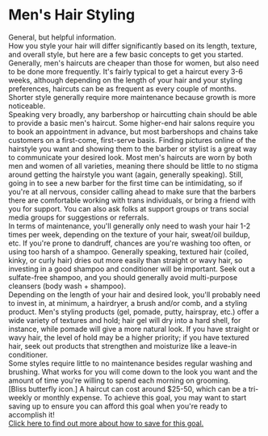 # Men's Hair Styling
General, but helpful information.  
How you style your hair will differ significantly based on its length, texture, and overall style, but here are a few basic concepts to get you started.  
Generally, men's haircuts are cheaper than those for women, but also need to be done more frequently. It's fairly typical to get a haircut every 3-6 weeks, although depending on the length of your hair and your styling preferences, haircuts can be as frequent as every couple of months. Shorter style generally require more maintenance because growth is more noticeable.  
Speaking very broadly, any barbershop or haircutting chain should be able to provide a basic men's haircut. Some higher-end hair salons require you to book an appointment in advance, but most barbershops and chains take customers on a first-come, first-serve basis. Finding pictures online of the hairstyle you want and showing them to the barber or stylist is a great way to communicate your desired look. Most men's haircuts are worn by both men and women of all varieties, meaning there should be little to no stigma around getting the hairstyle you want (again, generally speaking). Still, going in to see a new barber for the first time can be intimidating, so if you're at all nervous, consider calling ahead to make sure that the barbers there are comfortable working with trans individuals, or bring a friend with you for support. You can also ask folks at support groups or trans social media groups for suggestions or referrals.  
In terms of maintenance, you'll generally only need to wash your hair 1-2 times per week, depending on the texture of your hair, sweat/oil buildup, etc. If you're prone to dandruff, chances are you're washing too often, or using too harsh of a shampoo. Generally speaking, textured hair (coiled, kinky, or curly hair) dries out more easily than straight or wavy hair, so investing in a good shampoo and conditioner will be important. Seek out a sulfate-free shampoo, and you should generally avoid multi-purpose cleansers (body wash + shampoo).  
Depending on the length of your hair and desired look, you'll probably need to invest in, at minimum, a hairdryer, a brush and/or comb, and a styling product. Men's styling products (gel, pomade, putty, hairspray, etc.)  offer a wide variety of textures and hold; hair gel will dry into a hard shell, for instance, while pomade will give a more natural look. If you have straight or wavy hair, the level of hold may be a higher priority; if you have textured hair, seek out products that strengthen and moisturize like a leave-in conditioner.  
Some styles require little to no maintenance besides regular washing and brushing. What works for you will come down to the look you want and the amount of time you're willing to spend each morning on grooming.  
[Bliss butterfly icon.] A haircut can cost around $25-50, which can be a tri-weekly or monthly expense. To achieve this goal, you may want to start saving up to ensure you can afford this goal when you're ready to accomplish it!   
[Click here to find out more about how to save for this goal.](https://bliss.lgbt/earlyaccess)